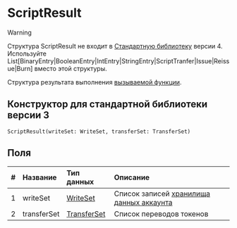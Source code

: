 # ScriptResult

> [!WARNING]
> Структура ScriptResult не входит в [Стандартную библиотеку](/ride/script/standard-library.md) версии 4. Используйте List[BinaryEntry|BooleanEntry|IntEntry|StringEntry|ScriptTranfer|Issue|Reissue|Burn] вместо этой структуры.

Структура результата выполнения [вызываемой функции](/ride/functions/callable-function.md).

## Конструктор для стандартной библиотеки версии 3

``` ride
ScriptResult(writeSet: WriteSet, transferSet: TransferSet)
```

## Поля

|   #   | Название | Тип данных | Описание |
| :--- | :--- | :--- | :--- |
| 1 | writeSet | [WriteSet](/ride/structures/common-structures/write-set.md) | Список записей [хранилища данных аккаунта](/blockchain/account/account-data-storage.md) |
| 2 | transferSet | [TransferSet](/ride/structures/common-structures/transfer-set.md) | Список переводов токенов |
